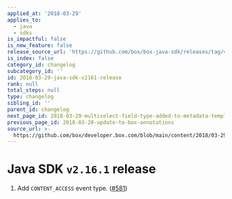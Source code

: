```yaml
---
applied_at: '2018-03-29'
applies_to:
  - java
  - sdks
is_impactful: false
is_new_feature: false
release_source_url: 'https://github.com/box/box-java-sdk/releases/tag/v2.16.1'
is_index: false
category_id: changelog
subcategory_id: ''
id: 2018-03-29-java-sdk-v2161-release
rank: null
total_steps: null
type: changelog
sibling_id: ''
parent_id: changelog
next_page_id: 2018-03-29-multiselect-field-type-added-to-metadata-templates
previous_page_id: 2018-03-28-update-to-box-annotations
source_url: >-
  https://github.com/box/developer.box.com/blob/main/content/2018/03-29-java-sdk-v2161-release.md
---
```

# Java SDK `v2.16.1` release

1. Add `CONTENT_ACCESS` event type.  ([#581](https://github.com/box/box-java-sdk/pull/581))